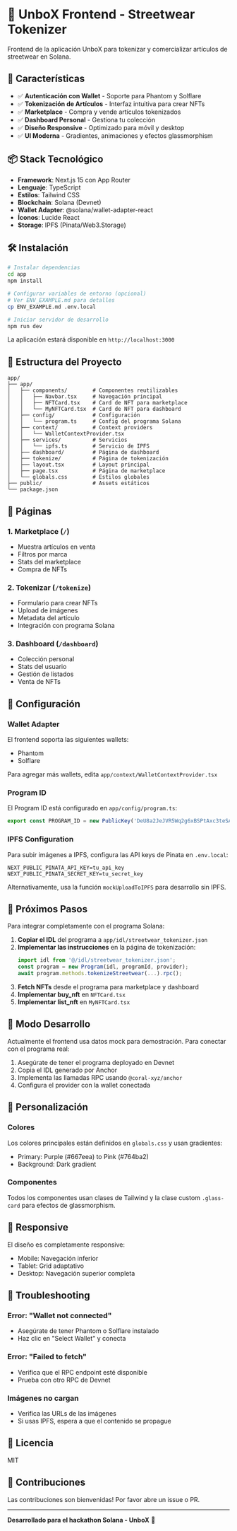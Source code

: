 # 🎨 UnboX Frontend - Streetwear Tokenizer

Frontend de la aplicación UnboX para tokenizar y comercializar artículos de streetwear en Solana.

## 🚀 Características

- ✅ **Autenticación con Wallet** - Soporte para Phantom y Solflare
- ✅ **Tokenización de Artículos** - Interfaz intuitiva para crear NFTs
- ✅ **Marketplace** - Compra y vende artículos tokenizados
- ✅ **Dashboard Personal** - Gestiona tu colección
- ✅ **Diseño Responsive** - Optimizado para móvil y desktop
- ✅ **UI Moderna** - Gradientes, animaciones y efectos glassmorphism

## 📦 Stack Tecnológico

- **Framework**: Next.js 15 con App Router
- **Lenguaje**: TypeScript
- **Estilos**: Tailwind CSS
- **Blockchain**: Solana (Devnet)
- **Wallet Adapter**: @solana/wallet-adapter-react
- **Íconos**: Lucide React
- **Storage**: IPFS (Pinata/Web3.Storage)

## 🛠️ Instalación

```bash
# Instalar dependencias
cd app
npm install

# Configurar variables de entorno (opcional)
# Ver ENV_EXAMPLE.md para detalles
cp ENV_EXAMPLE.md .env.local

# Iniciar servidor de desarrollo
npm run dev
```

La aplicación estará disponible en `http://localhost:3000`

## 📁 Estructura del Proyecto

```
app/
├── app/
│   ├── components/        # Componentes reutilizables
│   │   ├── Navbar.tsx     # Navegación principal
│   │   ├── NFTCard.tsx    # Card de NFT para marketplace
│   │   └── MyNFTCard.tsx  # Card de NFT para dashboard
│   ├── config/            # Configuración
│   │   └── program.ts     # Config del programa Solana
│   ├── context/           # Context providers
│   │   └── WalletContextProvider.tsx
│   ├── services/          # Servicios
│   │   └── ipfs.ts        # Servicio de IPFS
│   ├── dashboard/         # Página de dashboard
│   ├── tokenize/          # Página de tokenización
│   ├── layout.tsx         # Layout principal
│   ├── page.tsx           # Página de marketplace
│   └── globals.css        # Estilos globales
├── public/                # Assets estáticos
└── package.json
```

## 🎨 Páginas

### 1. Marketplace (`/`)
- Muestra artículos en venta
- Filtros por marca
- Stats del marketplace
- Compra de NFTs

### 2. Tokenizar (`/tokenize`)
- Formulario para crear NFTs
- Upload de imágenes
- Metadata del artículo
- Integración con programa Solana

### 3. Dashboard (`/dashboard`)
- Colección personal
- Stats del usuario
- Gestión de listados
- Venta de NFTs

## 🔧 Configuración

### Wallet Adapter

El frontend soporta las siguientes wallets:
- Phantom
- Solflare

Para agregar más wallets, edita `app/context/WalletContextProvider.tsx`

### Program ID

El Program ID está configurado en `app/config/program.ts`:

```typescript
export const PROGRAM_ID = new PublicKey('DeU8a2JeJVR5Wq2g6xBSPtAxc3teSAcNTYqcWTEYN2ho');
```

### IPFS Configuration

Para subir imágenes a IPFS, configura las API keys de Pinata en `.env.local`:

```env
NEXT_PUBLIC_PINATA_API_KEY=tu_api_key
NEXT_PUBLIC_PINATA_SECRET_KEY=tu_secret_key
```

Alternativamente, usa la función `mockUploadToIPFS` para desarrollo sin IPFS.

## 🎯 Próximos Pasos

Para integrar completamente con el programa Solana:

1. **Copiar el IDL** del programa a `app/idl/streetwear_tokenizer.json`
2. **Implementar las instrucciones** en la página de tokenización:
   ```typescript
   import idl from '@/idl/streetwear_tokenizer.json';
   const program = new Program(idl, programId, provider);
   await program.methods.tokenizeStreetwear(...).rpc();
   ```
3. **Fetch NFTs** desde el programa para marketplace y dashboard
4. **Implementar buy_nft** en `NFTCard.tsx`
5. **Implementar list_nft** en `MyNFTCard.tsx`

## 🚨 Modo Desarrollo

Actualmente el frontend usa datos mock para demostración. Para conectar con el programa real:

1. Asegúrate de tener el programa deployado en Devnet
2. Copia el IDL generado por Anchor
3. Implementa las llamadas RPC usando `@coral-xyz/anchor`
4. Configura el provider con la wallet conectada

## 🎨 Personalización

### Colores

Los colores principales están definidos en `globals.css` y usan gradientes:
- Primary: Purple (#667eea) to Pink (#764ba2)
- Background: Dark gradient

### Componentes

Todos los componentes usan clases de Tailwind y la clase custom `.glass-card` para efectos de glassmorphism.

## 📱 Responsive

El diseño es completamente responsive:
- Mobile: Navegación inferior
- Tablet: Grid adaptativo
- Desktop: Navegación superior completa

## 🐛 Troubleshooting

### Error: "Wallet not connected"
- Asegúrate de tener Phantom o Solflare instalado
- Haz clic en "Select Wallet" y conecta

### Error: "Failed to fetch"
- Verifica que el RPC endpoint esté disponible
- Prueba con otro RPC de Devnet

### Imágenes no cargan
- Verifica las URLs de las imágenes
- Si usas IPFS, espera a que el contenido se propague

## 📄 Licencia

MIT

## 🤝 Contribuciones

Las contribuciones son bienvenidas! Por favor abre un issue o PR.

---

**Desarrollado para el hackathon Solana - UnboX** 🚀

